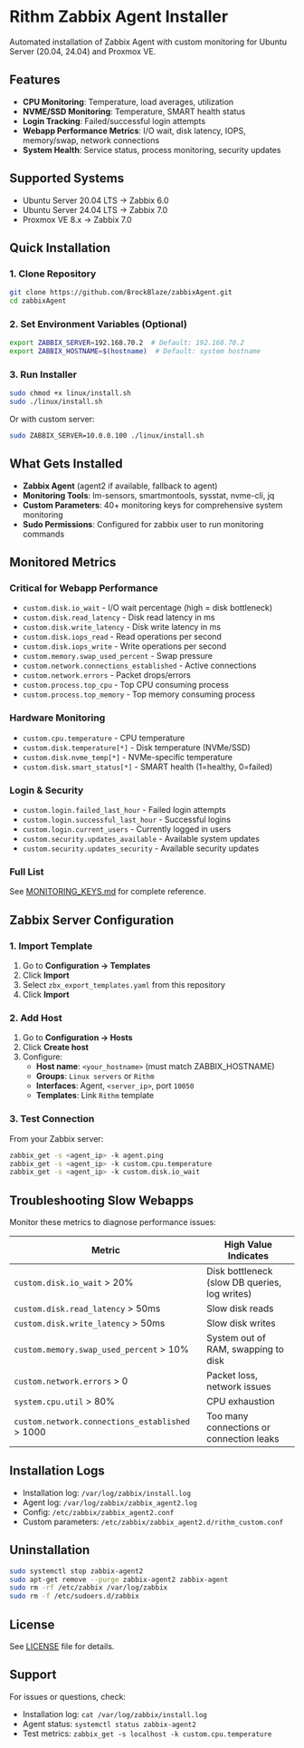 # Rithm Zabbix Agent Installer

Automated installation of Zabbix Agent with custom monitoring for Ubuntu Server (20.04, 24.04) and Proxmox VE.

## Features

- **CPU Monitoring**: Temperature, load averages, utilization
- **NVME/SSD Monitoring**: Temperature, SMART health status
- **Login Tracking**: Failed/successful login attempts
- **Webapp Performance Metrics**: I/O wait, disk latency, IOPS, memory/swap, network connections
- **System Health**: Service status, process monitoring, security updates

## Supported Systems

- Ubuntu Server 20.04 LTS → Zabbix 6.0
- Ubuntu Server 24.04 LTS → Zabbix 7.0
- Proxmox VE 8.x → Zabbix 7.0

## Quick Installation

### 1. Clone Repository

```bash
git clone https://github.com/BrockBlaze/zabbixAgent.git
cd zabbixAgent
```

### 2. Set Environment Variables (Optional)

```bash
export ZABBIX_SERVER=192.168.70.2  # Default: 192.168.70.2
export ZABBIX_HOSTNAME=$(hostname)  # Default: system hostname
```

### 3. Run Installer

```bash
sudo chmod +x linux/install.sh
sudo ./linux/install.sh
```

Or with custom server:

```bash
sudo ZABBIX_SERVER=10.0.0.100 ./linux/install.sh
```

## What Gets Installed

- **Zabbix Agent** (agent2 if available, fallback to agent)
- **Monitoring Tools**: lm-sensors, smartmontools, sysstat, nvme-cli, jq
- **Custom Parameters**: 40+ monitoring keys for comprehensive system monitoring
- **Sudo Permissions**: Configured for zabbix user to run monitoring commands

## Monitored Metrics

### Critical for Webapp Performance

- `custom.disk.io_wait` - I/O wait percentage (high = disk bottleneck)
- `custom.disk.read_latency` - Disk read latency in ms
- `custom.disk.write_latency` - Disk write latency in ms
- `custom.disk.iops_read` - Read operations per second
- `custom.disk.iops_write` - Write operations per second
- `custom.memory.swap_used_percent` - Swap pressure
- `custom.network.connections_established` - Active connections
- `custom.network.errors` - Packet drops/errors
- `custom.process.top_cpu` - Top CPU consuming process
- `custom.process.top_memory` - Top memory consuming process

### Hardware Monitoring

- `custom.cpu.temperature` - CPU temperature
- `custom.disk.temperature[*]` - Disk temperature (NVMe/SSD)
- `custom.disk.nvme_temp[*]` - NVMe-specific temperature
- `custom.disk.smart_status[*]` - SMART health (1=healthy, 0=failed)

### Login & Security

- `custom.login.failed_last_hour` - Failed login attempts
- `custom.login.successful_last_hour` - Successful logins
- `custom.login.current_users` - Currently logged in users
- `custom.security.updates_available` - Available system updates
- `custom.security.updates_security` - Available security updates

### Full List

See [MONITORING_KEYS.md](MONITORING_KEYS.md) for complete reference.

## Zabbix Server Configuration

### 1. Import Template

1. Go to **Configuration → Templates**
2. Click **Import**
3. Select `zbx_export_templates.yaml` from this repository
4. Click **Import**

### 2. Add Host

1. Go to **Configuration → Hosts**
2. Click **Create host**
3. Configure:
   - **Host name**: `<your_hostname>` (must match ZABBIX_HOSTNAME)
   - **Groups**: `Linux servers` or `Rithm`
   - **Interfaces**: Agent, `<server_ip>`, port `10050`
   - **Templates**: Link `Rithm` template

### 3. Test Connection

From your Zabbix server:

```bash
zabbix_get -s <agent_ip> -k agent.ping
zabbix_get -s <agent_ip> -k custom.cpu.temperature
zabbix_get -s <agent_ip> -k custom.disk.io_wait
```

## Troubleshooting Slow Webapps

Monitor these metrics to diagnose performance issues:

| Metric | High Value Indicates |
|--------|---------------------|
| `custom.disk.io_wait` > 20% | Disk bottleneck (slow DB queries, log writes) |
| `custom.disk.read_latency` > 50ms | Slow disk reads |
| `custom.disk.write_latency` > 50ms | Slow disk writes |
| `custom.memory.swap_used_percent` > 10% | System out of RAM, swapping to disk |
| `custom.network.errors` > 0 | Packet loss, network issues |
| `system.cpu.util` > 80% | CPU exhaustion |
| `custom.network.connections_established` > 1000 | Too many connections or connection leaks |

## Installation Logs

- Installation log: `/var/log/zabbix/install.log`
- Agent log: `/var/log/zabbix/zabbix_agent2.log`
- Config: `/etc/zabbix/zabbix_agent2.conf`
- Custom parameters: `/etc/zabbix/zabbix_agent2.d/rithm_custom.conf`

## Uninstallation

```bash
sudo systemctl stop zabbix-agent2
sudo apt-get remove --purge zabbix-agent2 zabbix-agent
sudo rm -rf /etc/zabbix /var/log/zabbix
sudo rm -f /etc/sudoers.d/zabbix
```

## License

See [LICENSE](LICENSE) file for details.

## Support

For issues or questions, check:
- Installation log: `cat /var/log/zabbix/install.log`
- Agent status: `systemctl status zabbix-agent2`
- Test metrics: `zabbix_get -s localhost -k custom.cpu.temperature`
